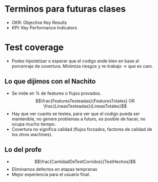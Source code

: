 # Terminos para futuras clases
- OKR: Objective Key Results
- KPI: Key Performance Indicators

# Test coverage
- Podes hipotetizar o esperar que el codigo ande bien en base al porcenraje de covertura. Minimiza riesgos y re-trabajo -> que es caro.
## Lo que dijimos con el Nachito
- Se mide en % de features o flujos provados.
$$\frac{FeaturesTesteadas}{FeaturesTotales} OR \frac{LineasTesteadas}{LineasTotales}$$
- Hay que ver cuanto se testea, para ver que el codigo pueda ser mantenible, no genere problemas a futuro, es posible de hacer, no ocupa mucho tiempo.
- Covertura no significa calidad (flujos forzados, factores de calidad de los otros wachines).
## Lo del profe
- $$\frac{CantidadDeTestCorridos}{TestHechos}$$
- Eliminamos defectos en etapas tempranas
- Mejor experiencia para el usuario final.
